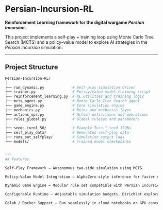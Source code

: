 # Persian-Incursion-RL

**Reinforcement Learning framework for the digital wargame _Persian Incursion_.**

This project implements a self-play + training loop using Monte Carlo Tree Search (MCTS) and a policy–value model to explore AI strategies in the _Persian Incursion_ simulation.  

---

## Project Structure

```bash
Persian-Incursion-RL/
│
├── run_dynamic.py             # Self-play simulation driver
├── trainer.py                 # Policy/value model training script
├── reinforcement_learning.py  # RL utilities and training logic
├── mcts_agent.py              # Monte Carlo Tree Search agent
├── game_engine.py             # Core simulation engine
├── mechanics.py               # Rules and mechanics layer
├── actions_ops.py             # Action definitions and operations
├── rules_global.py            # Global ruleset and parameters
│
├── seeds_turn1_50/            # Example Turn-1 seed JSONs
├── self_play_data/            # Generated self-play data
├── runs_out_selfplay/         # Simulation output logs
└── models/                    # Trained model checkpoints


---
## Features

Self-Play Framework — Autonomous two-side simulation using MCTS.

Policy–Value Model Integration — AlphaZero-style inference for faster convergence.

Dynamic Game Engine — Modular rule set compatible with Persian Incursion.

Configurable Runtime — Adjustable simulation budgets, Dirichlet exploration, and rollout depths.

Colab / Docker Support — Run seamlessly in cloud notebooks or GPU containers.
